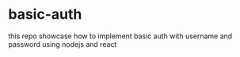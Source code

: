 # basic-auth

this repo showcase how to implement basic auth with username and password using nodejs and react
